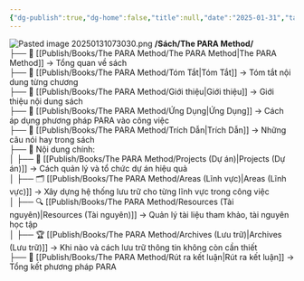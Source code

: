 ```yaml
---
{"dg-publish":true,"dg-home":false,"title":null,"date":"2025-01-31","tags":["book","books/the-para-method"],"dg-path":"Books/The PARA Method/Cấu trúc sách.md","permalink":"/books/the-para-method/cau-truc-sach/","dgPassFrontmatter":true,"noteIcon":"","updated":"2025-01-31T07:31:50.234+07:00"}
---
```



![Pasted image 20250131073030.png](/img/user/src/Pasted%20image%2020250131073030.png)
**/Sách/The PARA Method/**  
├── 📖 [[Publish/Books/The PARA Method/The PARA Method\|The PARA Method]] → Tổng quan về sách  
├── 📝 [[Publish/Books/The PARA Method/Tóm Tắt\|Tóm Tắt]] → Tóm tắt nội dung từng chương  
├── 📝 [[Publish/Books/The PARA Method/Giới thiệu\|Giới thiệu]] → Giới thiệu nội dung sách  
├── 🎯 [[Publish/Books/The PARA Method/Ứng Dụng\|Ứng Dụng]] → Cách áp dụng phương pháp PARA vào công việc  
├── 💬 [[Publish/Books/The PARA Method/Trích Dẫn\|Trích Dẫn]] → Những câu nói hay trong sách  
├── 📖 Nội dung chính:  
│ ├── 📂 [[Publish/Books/The PARA Method/Projects (Dự án)\|Projects (Dự án)]] → Cách quản lý và tổ chức dự án hiệu quả  
│ ├── 🗂️ [[Publish/Books/The PARA Method/Areas (Lĩnh vực)\|Areas (Lĩnh vực)]] → Xây dựng hệ thống lưu trữ cho từng lĩnh vực trong công việc  
│ ├── 🔍 [[Publish/Books/The PARA Method/Resources (Tài nguyên)\|Resources (Tài nguyên)]] → Quản lý tài liệu tham khảo, tài nguyên học tập  
│ ├── 🏆 [[Publish/Books/The PARA Method/Archives (Lưu trữ)\|Archives (Lưu trữ)]] → Khi nào và cách lưu trữ thông tin không còn cần thiết  
├── 🎯 [[Publish/Books/The PARA Method/Rút ra kết luận\|Rút ra kết luận]] → Tổng kết phương pháp PARA